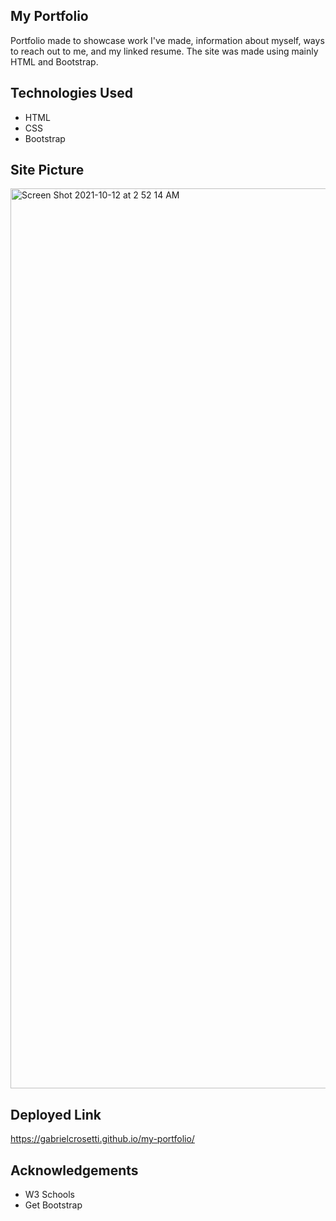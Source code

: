 ## My Portfolio

Portfolio made to showcase work I've made, information about myself, ways to reach out to me, and my linked resume. The site was made using mainly HTML and Bootstrap.

## Technologies Used

* HTML
* CSS
* Bootstrap


## Site Picture

<img width="1440" alt="Screen Shot 2021-10-12 at 2 52 14 AM" src="https://user-images.githubusercontent.com/89226867/136907147-4185a2ce-b1a0-4ed0-97ca-9154e428c28d.png">


## Deployed Link

https://gabrielcrosetti.github.io/my-portfolio/

## Acknowledgements
* W3 Schools
* Get Bootstrap
